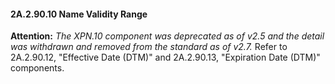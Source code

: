 #### 2A.2.90.10 Name Validity Range 

**Attention:** _The XPN.10 component was deprecated as of v2.5 and the detail was withdrawn and removed from the standard as of v2.7._ Refer to 2A.2.90.12, "Effective Date (DTM)" and 2A.2.90.13, "Expiration Date (DTM)" components.
